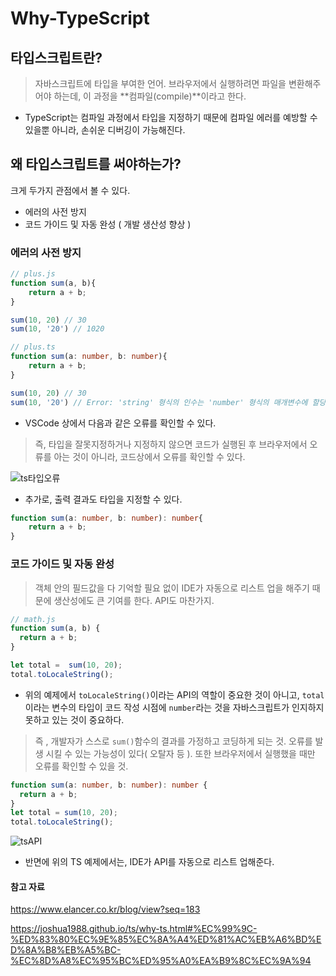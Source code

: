 # Why-TypeScript

## 타입스크립트란?
> 자바스크립트에 타입을 부여한 언어. 브라우저에서 실행하려면 파일을 변환해주어야 하는데, 이 과정을 **컴파일(compile)**이라고 한다.

* TypeScript는 컴파일 과정에서 타입을 지정하기 때문에 컴파일 에러를 예방할 수 있을뿐 아니라, 손쉬운 디버깅이 가능해진다.

## 왜 타입스크립트를 써야하는가?
크게 두가지 관점에서 볼 수 있다.
* 에러의 사전 방지
* 코드 가이드 및 자동 완성 ( 개발 생산성 향상 )

### 에러의 사전 방지

```js
// plus.js
function sum(a, b){
    return a + b;
}

sum(10, 20) // 30
sum(10, '20') // 1020
```

```ts
// plus.ts
function sum(a: number, b: number){
    return a + b;
}

sum(10, 20) // 30
sum(10, '20') // Error: 'string' 형식의 인수는 'number' 형식의 매개변수에 할당될 수 없습니다.
```
* VSCode 상에서 다음과 같은 오류를 확인할 수 있다.
> 즉, 타입을 잘못지정하거나 지정하지 않으면 코드가 실행된 후 브라우저에서 오류를 아는 것이 아니라, 코드상에서 오류를 확인할 수 있다.

![ts타입오류](https://github.com/Taek2yo/TIL/assets/110080748/56645791-0d64-41a6-ab18-b940b79859e9)

* 추가로, 출력 결과도 타입을 지정할 수 있다.
```ts
function sum(a: number, b: number): number{
    return a + b;
}
```

### 코드 가이드 및 자동 완성
> 객체 안의 필드값을 다 기억할 필요 없이 IDE가 자동으로 리스트 업을 해주기 때문에 생산성에도 큰 기여를 한다. API도 마찬가지.

```js
// math.js
function sum(a, b) {
  return a + b;
}

let total =  sum(10, 20);
total.toLocaleString();
```

* 위의 예제에서 `toLocaleString()`이라는 API의 역할이 중요한 것이 아니고, `total` 이라는 변수의 타입이 코드 작성 시점에 `number`라는 것을 자바스크립트가 인지하지 못하고 있는 것이 중요하다.

> 즉 , 개발자가 스스로 `sum()`함수의 결과를 가정하고 코딩하게 되는 것. 오류를 발생 시킬 수 있는 가능성이 있다( 오탈자 등 ). 또한 브라우저에서 실행했을 때만 오류를 확인할 수 있을 것.


```ts
function sum(a: number, b: number): number {
  return a + b;
}
let total = sum(10, 20);
total.toLocaleString();
```
![tsAPI](https://github.com/Taek2yo/TIL/assets/110080748/64b0158e-9eb4-4d99-abed-675da7889727)

* 반면에 위의 TS 예제에서는,  IDE가 API를 자동으로 리스트 업해준다.


#### 참고 자료
https://www.elancer.co.kr/blog/view?seq=183

https://joshua1988.github.io/ts/why-ts.html#%EC%99%9C-%ED%83%80%EC%9E%85%EC%8A%A4%ED%81%AC%EB%A6%BD%ED%8A%B8%EB%A5%BC-%EC%8D%A8%EC%95%BC%ED%95%A0%EA%B9%8C%EC%9A%94